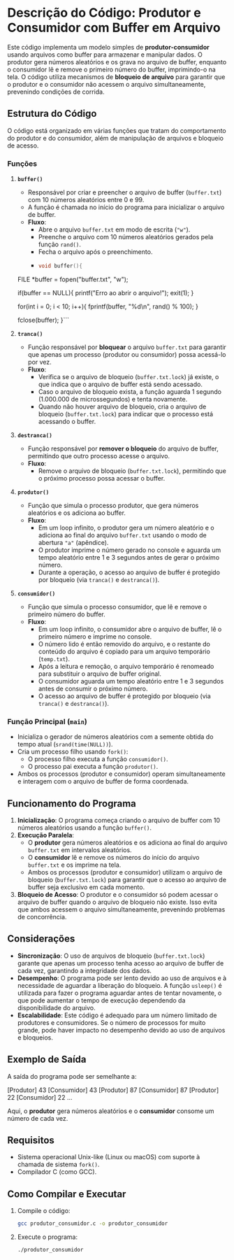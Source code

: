 # Descrição do Código: Produtor e Consumidor com Buffer em Arquivo

Este código implementa um modelo simples de **produtor-consumidor** usando arquivos como buffer para armazenar e manipular dados. O produtor gera números aleatórios e os grava no arquivo de buffer, enquanto o consumidor lê e remove o primeiro número do buffer, imprimindo-o na tela. O código utiliza mecanismos de **bloqueio de arquivo** para garantir que o produtor e o consumidor não acessem o arquivo simultaneamente, prevenindo condições de corrida.

## Estrutura do Código

O código está organizado em várias funções que tratam do comportamento do produtor e do consumidor, além de manipulação de arquivos e bloqueio de acesso.

### Funções

1. **`buffer()`**
    - Responsável por criar e preencher o arquivo de buffer (`buffer.txt`) com 10 números aleatórios entre 0 e 99.
    - A função é chamada no início do programa para inicializar o arquivo de buffer.
    - **Fluxo**:
      - Abre o arquivo `buffer.txt` em modo de escrita (`"w"`).
      - Preenche o arquivo com 10 números aleatórios gerados pela função `rand()`.
      - Fecha o arquivo após o preenchimento.
      - ```c
        void buffer(){
    FILE *buffer = fopen("buffer.txt", "w");
    
    if(buffer == NULL){
        printf("Erro ao abrir o arquivo!");
        exit(1);
    }
    
    for(int i = 0; i < 10; i++){
        fprintf(buffer, "%d\n", rand() % 100);
    }
    
    fclose(buffer);
}```


2. **`tranca()`**
    - Função responsável por **bloquear** o arquivo `buffer.txt` para garantir que apenas um processo (produtor ou consumidor) possa acessá-lo por vez.
    - **Fluxo**:
      - Verifica se o arquivo de bloqueio (`buffer.txt.lock`) já existe, o que indica que o arquivo de buffer está sendo acessado.
      - Caso o arquivo de bloqueio exista, a função aguarda 1 segundo (1.000.000 de microssegundos) e tenta novamente.
      - Quando não houver arquivo de bloqueio, cria o arquivo de bloqueio (`buffer.txt.lock`) para indicar que o processo está acessando o buffer.

3. **`destranca()`**
    - Função responsável por **remover o bloqueio** do arquivo de buffer, permitindo que outro processo acesse o arquivo.
    - **Fluxo**:
      - Remove o arquivo de bloqueio (`buffer.txt.lock`), permitindo que o próximo processo possa acessar o buffer.

4. **`produtor()`**
    - Função que simula o processo produtor, que gera números aleatórios e os adiciona ao buffer.
    - **Fluxo**:
      - Em um loop infinito, o produtor gera um número aleatório e o adiciona ao final do arquivo `buffer.txt` usando o modo de abertura `"a"` (apêndice).
      - O produtor imprime o número gerado no console e aguarda um tempo aleatório entre 1 e 3 segundos antes de gerar o próximo número.
      - Durante a operação, o acesso ao arquivo de buffer é protegido por bloqueio (via `tranca()` e `destranca()`).

5. **`consumidor()`**
    - Função que simula o processo consumidor, que lê e remove o primeiro número do buffer.
    - **Fluxo**:
      - Em um loop infinito, o consumidor abre o arquivo de buffer, lê o primeiro número e imprime no console.
      - O número lido é então removido do arquivo, e o restante do conteúdo do arquivo é copiado para um arquivo temporário (`temp.txt`).
      - Após a leitura e remoção, o arquivo temporário é renomeado para substituir o arquivo de buffer original.
      - O consumidor aguarda um tempo aleatório entre 1 e 3 segundos antes de consumir o próximo número.
      - O acesso ao arquivo de buffer é protegido por bloqueio (via `tranca()` e `destranca()`).

### Função Principal (`main`)

- Inicializa o gerador de números aleatórios com a semente obtida do tempo atual (`srand(time(NULL))`).
- Cria um processo filho usando `fork()`:
  - O processo filho executa a função `consumidor()`.
  - O processo pai executa a função `produtor()`.
- Ambos os processos (produtor e consumidor) operam simultaneamente e interagem com o arquivo de buffer de forma coordenada.

## Funcionamento do Programa

1. **Inicialização**: O programa começa criando o arquivo de buffer com 10 números aleatórios usando a função `buffer()`.
2. **Execução Paralela**:
   - O **produtor** gera números aleatórios e os adiciona ao final do arquivo `buffer.txt` em intervalos aleatórios.
   - O **consumidor** lê e remove os números do início do arquivo `buffer.txt` e os imprime na tela.
   - Ambos os processos (produtor e consumidor) utilizam o arquivo de bloqueio (`buffer.txt.lock`) para garantir que o acesso ao arquivo de buffer seja exclusivo em cada momento.
3. **Bloqueio de Acesso**: O produtor e o consumidor só podem acessar o arquivo de buffer quando o arquivo de bloqueio não existe. Isso evita que ambos acessem o arquivo simultaneamente, prevenindo problemas de concorrência.

## Considerações

- **Sincronização**: O uso de arquivos de bloqueio (`buffer.txt.lock`) garante que apenas um processo tenha acesso ao arquivo de buffer de cada vez, garantindo a integridade dos dados.
- **Desempenho**: O programa pode ser lento devido ao uso de arquivos e à necessidade de aguardar a liberação do bloqueio. A função `usleep()` é utilizada para fazer o programa aguardar antes de tentar novamente, o que pode aumentar o tempo de execução dependendo da disponibilidade do arquivo.
- **Escalabilidade**: Este código é adequado para um número limitado de produtores e consumidores. Se o número de processos for muito grande, pode haver impacto no desempenho devido ao uso de arquivos e bloqueios.

## Exemplo de Saída

A saída do programa pode ser semelhante a:

[Produtor] 43 
[Consumidor] 43 
[Produtor] 87 
[Consumidor] 87 
[Produtor] 22 
[Consumidor] 22 ...


Aqui, o **produtor** gera números aleatórios e o **consumidor** consome um número de cada vez.

## Requisitos

- Sistema operacional Unix-like (Linux ou macOS) com suporte à chamada de sistema `fork()`.
- Compilador C (como GCC).

## Como Compilar e Executar

1. Compile o código:

   ```bash
   gcc produtor_consumidor.c -o produtor_consumidor
2. Execute o programa:
   ```bash
   ./produtor_consumidor

